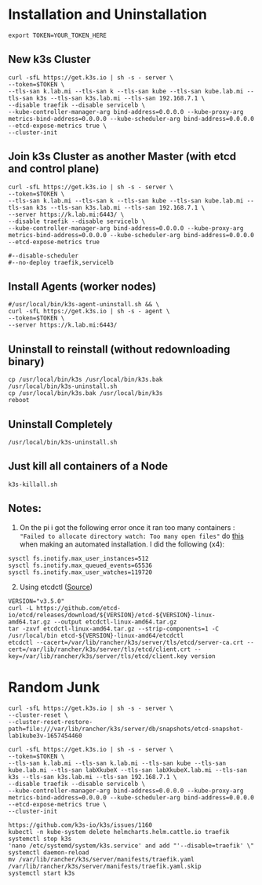 # Installation and Uninstallation
```
export TOKEN=YOUR_TOKEN_HERE
```

## New k3s Cluster
```
curl -sfL https://get.k3s.io | sh -s - server \
--token=$TOKEN \
--tls-san k.lab.mi --tls-san k --tls-san kube --tls-san kube.lab.mi --tls-san k3s --tls-san k3s.lab.mi --tls-san 192.168.7.1 \
--disable traefik --disable servicelb \
--kube-controller-manager-arg bind-address=0.0.0.0 --kube-proxy-arg metrics-bind-address=0.0.0.0 --kube-scheduler-arg bind-address=0.0.0.0 --etcd-expose-metrics true \
--cluster-init
```

## Join k3s Cluster as another Master (with etcd and control plane)
```
curl -sfL https://get.k3s.io | sh -s - server \
--token=$TOKEN \
--tls-san k.lab.mi --tls-san k --tls-san kube --tls-san kube.lab.mi --tls-san k3s --tls-san k3s.lab.mi --tls-san 192.168.7.1 \
--server https://k.lab.mi:6443/ \
--disable traefik --disable servicelb \
--kube-controller-manager-arg bind-address=0.0.0.0 --kube-proxy-arg metrics-bind-address=0.0.0.0 --kube-scheduler-arg bind-address=0.0.0.0 --etcd-expose-metrics true

#--disable-scheduler
#--no-deploy traefik,servicelb
```

## Install Agents (worker nodes)
```
#/usr/local/bin/k3s-agent-uninstall.sh && \
curl -sfL https://get.k3s.io | sh -s - agent \
--token=$TOKEN \
--server https://k.lab.mi:6443/
```

## Uninstall to reinstall (without redownloading binary)
```
cp /usr/local/bin/k3s /usr/local/bin/k3s.bak
/usr/local/bin/k3s-uninstall.sh
cp /usr/local/bin/k3s.bak /usr/local/bin/k3s
reboot
```

## Uninstall Completely
```
/usr/local/bin/k3s-uninstall.sh
```

## Just kill all containers of a Node
```
k3s-killall.sh
```

## Notes:
1. On the pi i got the following error once it ran too many containers : `"Failed to allocate directory watch: Too many open files"`
do [this](https://forum.proxmox.com/threads/failed-to-allocate-directory-watch-too-many-open-files.28700/) when making an automated installation.
I did the following (x4):
```
sysctl fs.inotify.max_user_instances=512
sysctl fs.inotify.max_queued_events=65536
sysctl fs.inotify.max_user_watches=119720
```

2. Using etcdctl
([Source](https://rancher.com/docs/k3s/latest/en/advanced/#using-etcdctl))
```
VERSION="v3.5.0"
curl -L https://github.com/etcd-io/etcd/releases/download/${VERSION}/etcd-${VERSION}-linux-amd64.tar.gz --output etcdctl-linux-amd64.tar.gz
tar -zxvf etcdctl-linux-amd64.tar.gz --strip-components=1 -C /usr/local/bin etcd-${VERSION}-linux-amd64/etcdctl
etcdctl --cacert=/var/lib/rancher/k3s/server/tls/etcd/server-ca.crt --cert=/var/lib/rancher/k3s/server/tls/etcd/client.crt --key=/var/lib/rancher/k3s/server/tls/etcd/client.key version

```

# Random Junk
```
curl -sfL https://get.k3s.io | sh -s - server \
--cluster-reset \
--cluster-reset-restore-path=file:///var/lib/rancher/k3s/server/db/snapshots/etcd-snapshot-lab1kube3v-1657454460

curl -sfL https://get.k3s.io | sh -s - server \
--token=$TOKEN \
--tls-san k.lab.mi --tls-san k.lab.mi --tls-san kube --tls-san kube.lab.mi --tls-san labXkubeX --tls-san labXkubeX.lab.mi --tls-san k3s --tls-san k3s.lab.mi --tls-san 192.168.7.1 \
--disable traefik --disable servicelb \
--kube-controller-manager-arg bind-address=0.0.0.0 --kube-proxy-arg metrics-bind-address=0.0.0.0 --kube-scheduler-arg bind-address=0.0.0.0 --etcd-expose-metrics true \
--cluster-init

https://github.com/k3s-io/k3s/issues/1160
kubectl -n kube-system delete helmcharts.helm.cattle.io traefik
systemctl stop k3s
'nano /etc/systemd/system/k3s.service' and add "'--disable=traefik' \"
systemctl daemon-reload
mv /var/lib/rancher/k3s/server/manifests/traefik.yaml /var/lib/rancher/k3s/server/manifests/traefik.yaml.skip
systemctl start k3s
```